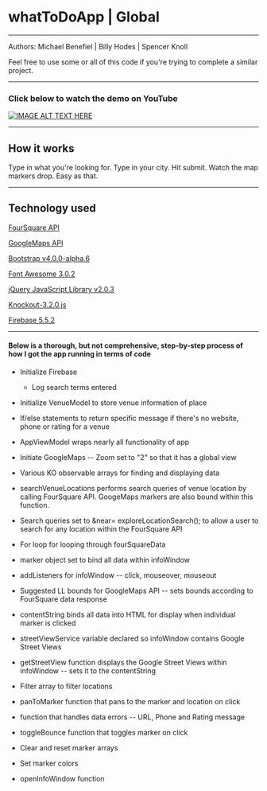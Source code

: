 <h1> whatToDoApp | Global </h1>
<hr></hr>


Authors: Michael Benefiel | Billy Hodes | Spencer Knoll

Feel free to use some or all of this code if you're trying to complete a similar project.
<hr></hr>
<h3> Click below to watch the demo on YouTube </h3>

[![IMAGE ALT TEXT HERE](https://img.youtube.com/vi/Iqr6_3PuALs/0.jpg)](https://www.youtube.com/watch?v=Iqr6_3PuALs)

<hr></hr>
<h2> How it works </h2>
Type in what you're looking for. Type in your city. Hit submit. Watch the map markers drop. Easy as that.
<hr></hr>
<h2>Technology used</h2>

[FourSquare API](https://developer.foursquare.com/)

[GoogleMaps API](https://cloud.google.com/maps-platform/)

[Bootstrap v4.0.0-alpha.6 ](http://getbootstrap.com/)

[Font Awesome 3.0.2](https://fontawesome.com/)

[jQuery JavaScript Library v2.0.3](https://jquery.com/)

[Knockout-3.2.0.js](https://knockoutjs.com/)

[Firebase 5.5.2](https://firebase.google.com/)
<hr></hr>
<h4>Below is a thorough, but not comprehensive, step-by-step process of how I got the app running in terms of code</h4>

- Initialize Firebase

  - Log search terms entered

- Initialize VenueModel to store venue information of place

- If/else statements to return specific message if there's no website, phone or rating for a venue

- AppViewModel wraps nearly all functionality of app

- Initiate GoogleMaps -- Zoom set to "2" so that it has a global view

- Various KO observable arrays for finding and displaying data

- searchVenueLocations performs search queries of venue location by calling FourSquare API. GoogeMaps markers are also bound within this function.

- Search queries set to &near= exploreLocationSearch(); to allow a user to search for any location within the FourSquare API

- For loop for looping through fourSquareData

- marker object set to bind all data within infoWindow

- addListeners for infoWindow -- click, mouseover, mouseout

- Suggested LL bounds for GoogleMaps API -- sets bounds according to FourSquare data response

- contentString binds all data into HTML for display when individual marker is clicked

- streetViewService variable declared so infoWindow contains Google Street Views

- getStreetView function displays the Google Street Views within infoWindow -- sets it to the contentString

- Filter array to filter locations

- panToMarker function that pans to the marker and location on click 

- function that handles data errors -- URL, Phone and Rating message

- toggleBounce function that toggles marker on click

- Clear and reset marker arrays

- Set marker colors

- openInfoWindow function
